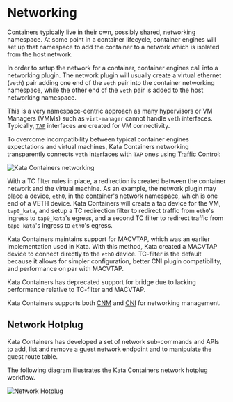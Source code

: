 # Networking

Containers typically live in their own, possibly shared, networking namespace.
At some point in a container lifecycle, container engines will set up that namespace
to add the container to a network which is isolated from the host network.

In order to setup the network for a container, container engines call into a
networking plugin. The network plugin will usually create a virtual
ethernet (`veth`) pair adding one end of the `veth` pair into the container
networking namespace, while the other end of the `veth` pair is added to the
host networking namespace.

This is a very namespace-centric approach as many hypervisors or VM
Managers (VMMs) such as `virt-manager` cannot handle `veth`
interfaces. Typically, [`TAP`](https://www.kernel.org/doc/Documentation/networking/tuntap.txt)
interfaces are created for VM connectivity.

To overcome incompatibility between typical container engines expectations
and virtual machines, Kata Containers networking transparently connects `veth`
interfaces with `TAP` ones using [Traffic Control](https://man7.org/linux/man-pages/man8/tc.8.html):

![Kata Containers networking](../arch-images/network.png)

With a TC filter rules in place, a redirection is created between the container network
 and the virtual machine. As an example, the network plugin may place a device,
`eth0`, in the container's network namespace, which is one end of a VETH device.
Kata Containers will create a tap device for the VM, `tap0_kata`,
and setup a TC redirection filter to redirect traffic from `eth0`'s ingress to `tap0_kata`'s egress,
and a second TC filter to redirect traffic from `tap0_kata`'s ingress to `eth0`'s egress.

Kata Containers maintains support for MACVTAP, which was an earlier implementation used in Kata.
With this method, Kata created a MACVTAP device to connect directly to the `eth0` device.
TC-filter is the default because it allows for simpler configuration, better CNI plugin
compatibility, and performance on par with MACVTAP.

Kata Containers has deprecated support for bridge due to lacking performance relative to TC-filter and MACVTAP.

Kata Containers supports both
[CNM](https://github.com/moby/libnetwork/blob/master/docs/design.md#the-container-network-model)
and [CNI](https://github.com/containernetworking/cni) for networking management.

## Network Hotplug

Kata Containers has developed a set of network sub-commands and APIs to add, list and
remove a guest network endpoint and to manipulate the guest route table.

The following diagram illustrates the Kata Containers network hotplug workflow.

![Network Hotplug](../arch-images/kata-containers-network-hotplug.png)
